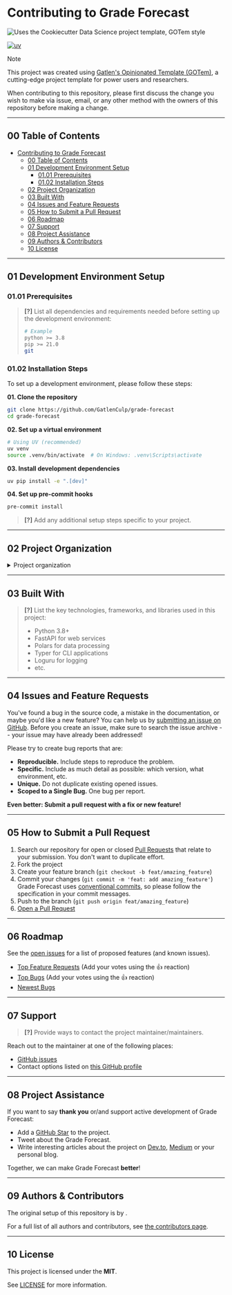 # Contributing to Grade Forecast

![Uses the Cookiecutter Data Science project template, GOTem style](https://img.shields.io/badge/GOTem-Project%20Instance-328F97?logo=cookiecutter)

[![uv](https://img.shields.io/endpoint?url=https://raw.githubusercontent.com/astral-sh/uv/main/assets/badge/v0.json)](https://github.com/astral-sh/uv)


> [!NOTE]
> This project was created using [Gatlen's Opinionated Template (GOTem)](https://github.com/GatlenCulp/gatlens-opinionated-template), a cutting-edge project template for power users and researchers.

When contributing to this repository, please first discuss the change you wish to make via issue, email, or any other method with the owners of this repository before making a change.


---
## 00 Table of Contents

- [Contributing to Grade Forecast](#contributing-to-grade-forecast)
  - [00 Table of Contents](#00-table-of-contents)
  - [01 Development Environment Setup](#01-development-environment-setup)
    - [01.01 Prerequisites](#0101-prerequisites)
    - [01.02 Installation Steps](#0102-installation-steps)
  - [02 Project Organization](#02-project-organization)
  - [03 Built With](#03-built-with)
  - [04 Issues and Feature Requests](#04-issues-and-feature-requests)
  - [05 How to Submit a Pull Request](#05-how-to-submit-a-pull-request)
  - [06 Roadmap](#06-roadmap)
  - [07 Support](#07-support)
  - [08 Project Assistance](#08-project-assistance)
  - [09 Authors & Contributors](#09-authors--contributors)
  - [10 License](#10-license)

---
## 01 Development Environment Setup

### 01.01 Prerequisites

> **[?]**
> List all dependencies and requirements needed before setting up the development environment:
> ```bash
> # Example
> python >= 3.8
> pip >= 21.0
> git
> ```

### 01.02 Installation Steps

To set up a development environment, please follow these steps:

**01. Clone the repository**
```bash
git clone https://github.com/GatlenCulp/grade-forecast
cd grade-forecast
```

**02. Set up a virtual environment**

```bash
# Using UV (recommended)
uv venv
source .venv/bin/activate  # On Windows: .venv\Scripts\activate
```


**03. Install development dependencies**

```bash
uv pip install -e ".[dev]"
```


**04. Set up pre-commit hooks**
```bash
pre-commit install
```

> **[?]**
> Add any additional setup steps specific to your project.

---
## 02 Project Organization

<details>
<summary>Project organization</summary>

```
📁 .
├── ⚙️ .cursorrules                    <- LLM instructions for Cursor IDE
├── 💻 .devcontainer                   <- Devcontainer config
├── ⚙️ .gitattributes                  <- GIT-LFS Setup Configuration
├── 🧑‍💻 .github
│   ├── ⚡️ actions
│   │   └── 📁 setup-python-env       <- Automated python setup w/ uv
│   ├── 💡 ISSUE_TEMPLATE             <- Templates for Raising Issues on GH
│   ├── 💡 pull_request_template.md   <- Template for making GitHub PR
│   └── ⚡️ workflows                  
│       ├── 🚀 main.yml               <- Automated cross-platform testing w/ uv, precommit, deptry, 
│       └── 🚀 on-release-main.yml    <- Automated mkdocs updates
├── 💻 .vscode                        <- Preconfigured extensions, debug profiles, workspaces, and tasks for VSCode/Cursor powerusers
│   ├── 🚀 launch.json
│   ├── ⚙️ settings.json
│   ├── 📋 tasks.json
│   └── ⚙️ 'grade-forecast.code-workspace'
├── 📁 data
│   ├── 📁 external                      <- Data from third party sources
│   ├── 📁 interim                       <- Intermediate data that has been transformed
│   ├── 📁 processed                     <- The final, canonical data sets for modeling
│   └── 📁 raw                           <- The original, immutable data dump
├── 🐳 docker                            <- Docker configuration for reproducability
├── 📚 docs                              <- Project documentation (using mkdocs)
├── 👩‍⚖️ LICENSE                           <- Open-source license if one is chosen
├── 📋 logs                              <- Preconfigured logging directory for
├── 👷‍♂️ Makefile                          <- Makefile with convenience commands (PyPi publishing, formatting, testing, and more)
├── 🚀 Taskfile.yml                    <- Modern alternative to Makefile w/ same functionality
├── 📁 notebooks                         <- Jupyter notebooks
│   ├── 📓 01_name_example.ipynb
│   └── 📰 README.md
├── 🗑️ out
│   ├── 📁 features                      <- Extracted Features
│   ├── 📁 models                        <- Trained and serialized models
│   └── 📚 reports                       <- Generated analysis
│       └── 📊 figures                   <- Generated graphics and figures
├── ⚙️ pyproject.toml                     <- Project configuration file w/ carefully selected dependency stacks
├── 📰 README.md                         <- The top-level README
├── 🔒 secrets                           <- Ignored project-level secrets directory to keep API keys and SSH keys safe and separate from your system (no setting up a new SSH-key in ~/.ssh for every project)
│   └── ⚙️ schema                         <- Clearly outline expected variables
│       ├── ⚙️ example.env
│       └── 🔑 ssh
│           ├── ⚙️ example.config.ssh
│           ├── 🔑 example.something.key
│           └── 🔑 example.something.pub
└── 🚰 'gf'  <- Easily publishable source code
    ├── ⚙️ config.py                     <- Store useful variables and configuration (Preset)
    ├── 🐍 dataset.py                    <- Scripts to download or generate data
    ├── 🐍 features.py                   <- Code to create features for modeling
    ├── 📁 modeling
    │   ├── 🐍 __init__.py
    │   ├── 🐍 predict.py               <- Code to run model inference with trained models
    │   └── 🐍 train.py                 <- Code to train models
    └── 🐍 plots.py                     <- Code to create visualizations
```
</details>

---
## 03 Built With

> **[?]**
> List the key technologies, frameworks, and libraries used in this project:
> 
> - Python 3.8+
> - FastAPI for web services
> - Polars for data processing
> - Typer for CLI applications
> - Loguru for logging
> - etc.

---
## 04 Issues and Feature Requests

You've found a bug in the source code, a mistake in the documentation, or maybe you'd like a new feature? You can help us by [submitting an issue on GitHub](https://github.com/GatlenCulp/grade-forecast/issues). Before you create an issue, make sure to search the issue archive -- your issue may have already been addressed!

Please try to create bug reports that are:

- **Reproducible.** Include steps to reproduce the problem.
- **Specific.** Include as much detail as possible: which version, what environment, etc.
- **Unique.** Do not duplicate existing opened issues.
- **Scoped to a Single Bug.** One bug per report.

**Even better: Submit a pull request with a fix or new feature!**

---
## 05 How to Submit a Pull Request

1. Search our repository for open or closed [Pull Requests](https://github.com/GatlenCulp/grade-forecast/pulls) that relate to your submission. You don't want to duplicate effort.
2. Fork the project
3. Create your feature branch (`git checkout -b feat/amazing_feature`)
4. Commit your changes (`git commit -m 'feat: add amazing_feature'`) Grade Forecast uses [conventional commits](https://www.conventionalcommits.org), so please follow the specification in your commit messages.
5. Push to the branch (`git push origin feat/amazing_feature`)
6. [Open a Pull Request](https://github.com/GatlenCulp/grade-forecast/compare?expand=1)

---
## 06 Roadmap

See the [open issues](https://github.com/GatlenCulp/grade-forecast/issues) for a list of proposed features (and known issues).

- [Top Feature Requests](https://github.com/GatlenCulp/grade-forecast/issues?q=label%3Aenhancement+is%3Aopen+sort%3Areactions-%2B1-desc) (Add your votes using the 👍 reaction)
- [Top Bugs](https://github.com/GatlenCulp/grade-forecast/issues?q=is%3Aissue+is%3Aopen+label%3Abug+sort%3Areactions-%2B1-desc) (Add your votes using the 👍 reaction)
- [Newest Bugs](https://github.com/GatlenCulp/grade-forecast/issues?q=is%3Aopen+is%3Aissue+label%3Abug)

---
## 07 Support

> **[?]**
> Provide ways to contact the project maintainer/maintainers.

Reach out to the maintainer at one of the following places:

- [GitHub issues](https://github.com/GatlenCulp/grade-forecast/issues/new?assignees=&labels=question&template=04_SUPPORT_QUESTION.md&title=support%3A+)
- Contact options listed on [this GitHub profile](https://github.com/GatlenCulp)

---
## 08 Project Assistance

If you want to say **thank you** or/and support active development of Grade Forecast:

- Add a [GitHub Star](https://github.com/GatlenCulp/grade-forecast) to the project.
- Tweet about the Grade Forecast.
- Write interesting articles about the project on [Dev.to](https://dev.to/), [Medium](https://medium.com/) or your personal blog.

Together, we can make Grade Forecast **better**!


---
## 09 Authors & Contributors

The original setup of this repository is by [](https://github.com/GatlenCulp).

For a full list of all authors and contributors, see [the contributors page](https://github.com/GatlenCulp/grade-forecast/contributors).


---
## 10 License

This project is licensed under the **MIT**.

See [LICENSE](../LICENSE) for more information.

